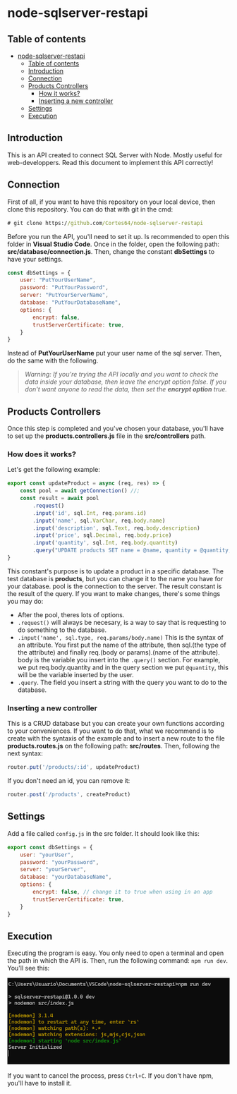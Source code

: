 # node-sqlserver-restapi

## Table of contents

- [node-sqlserver-restapi](#node-sqlserver-restapi)
  - [Table of contents](#table-of-contents)
  - [Introduction](#introduction)
  - [Connection](#connection)
  - [Products Controllers](#products-controllers)
    - [How it works?](#how-it-works)
    - [Inserting a new controller](#inserting-a-new-controller)
  - [Settings](#settings)
  - [Execution](#execution)

## Introduction

This is an API created to connect SQL Server with Node. Mostly useful for web-developpers. Read this document to implement this API correctly!

## Connection

First of all, if you want to have this repository on your local device, then clone this repository. You can do that with git in the cmd:

```cmd
# git clone https://github.com/Cortes64/node-sqlserver-restapi
```

Before you run the API, you'll need to set it up. Is recommended to open this folder in **Visual Studio Code**. Once in the folder, open the following path: **src/database/connection.js**. Then, change the constant **dbSettings** to have your settings.

```javascript
const dbSettings = {
    user: "PutYourUserName",
    password: "PutYourPassword",
    server: "PutYourServerName",
    database: "PutYourDatabaseName",
    options: {
        encrypt: false,
        trustServerCertificate: true,
    }
}
```

Instead of **PutYourUserName** put your user name of the sql server. Then, do the same with the following.

> *Warning: If you're trying the API locally and you want to check the data inside your database, then leave the encrypt option false. If you don't want anyone to read the data, then set the **encrypt option** true.*

## Products Controllers

Once this step is completed and you've chosen your database, you'll have to set up the **products.controllers.js** file in the **src/controllers** path.

### How does it works?

Let's get the following example:

```javascript
export const updateProduct = async (req, res) => {
    const pool = await getConnection() //;
    const result = await pool
        .request()
        .input('id', sql.Int, req.params.id)
        .input('name', sql.VarChar, req.body.name)
        .input('description', sql.Text, req.body.description)
        .input('price', sql.Decimal, req.body.price)
        .input('quantity', sql.Int, req.body.quantity)
        .query("UPDATE products SET name = @name, quantity = @quantity, price = @price, description = @description WHERE id = @id;");
}
```

This constant's purpose is to update a product in a specific database. The test database is **products**, but you can change it to the name you have for your database. pool is the connection to the server. The result constant is the result of the query. If you want to make changes, there's some things you may do:

* After the pool, theres lots of options. 
* ```.request()``` will always be necesary, is a way to say that is requesting to do something to the database.
* ```.input('name', sql.type, req.params/body.name)``` This is the syntax of an attribute. You first put the name of the attribute, then sql.(the type of the attribute) and finally req.(body or params).(name of the attribute). body is the variable you insert into the ```.query()``` section. For example, we put req.body.quantity and in the query section we put ```@quantity```, this will be the variable inserted by the user.
* ```.query```. The field you insert a string with the query you want to do to the database.

### Inserting a new controller

This is a CRUD database but you can create your own functions according to your conveniences. If you want to do that, what we recommend is to create with the syntaxis of the example and to insert a new route to the file **products.routes.js** on the following path: **src/routes**. Then, following the next syntax:

```javascript
router.put('/products/:id', updateProduct)
```

If you don't need an id, you can remove it:

```javascript
router.post('/products', createProduct)
```

## Settings

Add a file called `config.js` in the src folder. It should look like this:

```javascript
export const dbSettings = {
    user: "yourUser",
    password: "yourPassword",
    server: "yourServer",
    database: "yourDatabaseName",
    options: {
        encrypt: false, // change it to true when using in an app
        trustServerCertificate: true,
    }
}
```

## Execution

Executing the program is easy. You only need to open a terminal and open the path in which the API is. Then, run the following command: ```npm run dev```. You'll see this:

![npm run dev](Images/NpmRunDev.png)

If you want to cancel the process, press `Ctrl+C`. If you don't have npm, you'll have to install it. 


